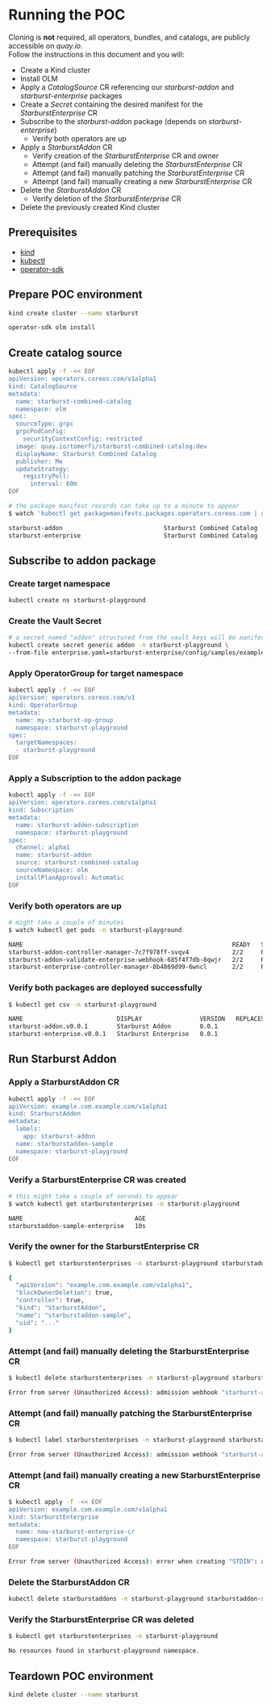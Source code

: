 # Running the POC

Cloning is **not** required, all operators, bundles, and catalogs, are publicly accessible on *quay.io*.<br/>
Follow the instructions in this document and you will:

- Create a Kind cluster
- Install OLM
- Apply a *CatalogSource* CR referencing our *starburst-addon* and *starburst-enterprise* packages
- Create a *Secret* containing the desired manifest for the *StarburstEnterprise* CR
- Subscribe to the *starburst-addon* package (depends on *starburst-enterprise*)
  - Verify both operators are up
- Apply a *StarburstAddon* CR
  - Verify creation of the *StarburstEnterprise* CR and owner
  - Attempt (and fail) manually deleting the *StarburstEnterprise* CR
  - Attempt (and fail) manually patching the *StarburstEnterprise* CR
  - Attempt (and fail) manually creating a new *StarburstEnterprise* CR
- Delete the *StarburstAddon* CR
  - Verify deletion of the *StarburstEnterprise* CR
- Delete the previously created Kind cluster

## Prerequisites

- [kind](https://kind.sigs.k8s.io/)
- [kubectl](https://kubernetes.io/docs/tasks/tools/)
- [operator-sdk](https://sdk.operatorframework.io/docs/installation/)

## Prepare POC environment

```bash
kind create cluster --name starburst
```

```bash
operator-sdk olm install
```

## Create catalog source

```bash
kubectl apply -f -<< EOF
apiVersion: operators.coreos.com/v1alpha1
kind: CatalogSource
metadata:
  name: starburst-combined-catalog
  namespace: olm
spec:
  sourceType: grpc
  grpcPodConfig:
    securityContextConfig: restricted
  image: quay.io/tomerfi/starburst-combined-catalog:dev
  displayName: Starburst Combined Catalog
  publisher: Me
  updateStrategy:
    registryPoll:
      interval: 60m
EOF
```

```bash
# the package manifest records can take up to a minute to appear
$ watch 'kubectl get packagemanifests.packages.operators.coreos.com | grep starburst'

starburst-addon                            Starburst Combined Catalog   45s
starburst-enterprise                       Starburst Combined Catalog   45s
```

## Subscribe to addon package

### Create target namespace

```bash
kubectl create ns starburst-playground
```

### Create the Vault Secret

```bash
# a secret named "addon" structured from the vault keys will be manifested by osd
kubectl create secret generic addon -n starburst-playground \
--from-file enterprise.yaml=starburst-enterprise/config/samples/example.com_v1alpha1_starburstenterprise.yaml
```

### Apply OperatorGroup for target namespace

```bash
kubectl apply -f -<< EOF
apiVersion: operators.coreos.com/v1
kind: OperatorGroup
metadata:
  name: my-starburst-op-group
  namespace: starburst-playground
spec:
  targetNamespaces:
  - starburst-playground
EOF
```

### Apply a Subscription to the addon package

```bash
kubectl apply -f -<< EOF
apiVersion: operators.coreos.com/v1alpha1
kind: Subscription
metadata:
  name: starburst-addon-subscription
  namespace: starburst-playground
spec:
  channel: alpha1
  name: starburst-addon
  source: starburst-combined-catalog
  sourceNamespace: olm
  installPlanApproval: Automatic
EOF
```

### Verify both operators are up

```bash
# might take a couple of minutes
$ watch kubectl get pods -n starburst-playground

NAME                                                          READY   STATUS    RESTARTS   AGE
starburst-addon-controller-manager-7c7f978ff-svqv4            2/2     Running   0          51s
starburst-addon-validate-enterprise-webhook-685f4f7db-8qwjr   2/2     Running   0          51s
starburst-enterprise-controller-manager-8b4869d99-6wncl       2/2     Running   0          54s
```

### Verify both packages are deployed successfully

```bash
$ kubectl get csv -n starburst-playground

NAME                          DISPLAY                VERSION   REPLACES   PHASE
starburst-addon.v0.0.1        Starburst Addon        0.0.1                Succeeded
starburst-enterprise.v0.0.1   Starburst Enterprise   0.0.1                Succeeded
```

## Run Starburst Addon

### Apply a StarburstAddon CR

```bash
kubectl apply -f -<< EOF
apiVersion: example.com.example.com/v1alpha1
kind: StarburstAddon
metadata:
  labels:
    app: starburst-addon
  name: starburstaddon-sample
  namespace: starburst-playground
EOF
```

### Verify a StarburstEnterprise CR was created

```bash
# this might take a couple of seconds to appear
$ watch kubectl get starburstenterprises -n starburst-playground

NAME                               AGE
starburstaddon-sample-enterprise   10s
```

### Verify the owner for the StarburstEnterprise CR

```bash
$ kubectl get starburstenterprises -n starburst-playground starburstaddon-sample-enterprise -o jsonpath='{.metadata.ownerReferences[0]}' | jq

{
  "apiVersion": "example.com.example.com/v1alpha1",
  "blockOwnerDeletion": true,
  "controller": true,
  "kind": "StarburstAddon",
  "name": "starburstaddon-sample",
  "uid": "..."
}
```

### Attempt (and fail) manually deleting the StarburstEnterprise CR

```bash
$ kubectl delete starburstenterprises -n starburst-playground starburstaddon-sample-enterprise

Error from server (Unauthorized Access): admission webhook "starburst-addon-validate-enterprise-webhook.example.com.example.com" denied the request: DELETE not allowed
```

### Attempt (and fail) manually patching the StarburstEnterprise CR

```bash
$ kubectl label starburstenterprises -n starburst-playground starburstaddon-sample-enterprise  someKey=someValue

Error from server (Unauthorized Access): admission webhook "starburst-addon-validate-enterprise-webhook.example.com.example.com" denied the request: UPDATE not allowed
```

### Attempt (and fail) manually creating a new StarburstEnterprise CR

```bash
$ kubectl apply -f -<< EOF
apiVersion: example.com.example.com/v1alpha1
kind: StarburstEnterprise
metadata:
  name: new-starburst-enterprise-cr
  namespace: starburst-playground
EOF

Error from server (Unauthorized Access): error when creating "STDIN": admission webhook "starburst-addon-validate-enterprise-webhook.example.com.example.com" denied the request: CREATE not allowed
```

### Delete the StarburstAddon CR

```bash
kubectl delete starburstaddons -n starburst-playground starburstaddon-sample
```

### Verify the StarburstEnterprise CR was deleted

```bash
$ kubectl get starburstenterprises -n starburst-playground

No resources found in starburst-playground namespace.
```

## Teardown POC environment

```bash
kind delete cluster --name starburst
```

